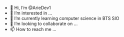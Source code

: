 - 👋 Hi, I’m @ArieDev1
- 👀 I’m interested in ...
- 🌱 I’m currently learning computer science in BTS SIO
- 💞️ I’m looking to collaborate on ...
- 📫 How to reach me ...

<!---
ArieDev1/ArieDev1 is a ✨ special ✨ repository because its `README.md` (this file) appears on your GitHub profile.
You can click the Preview link to take a look at your changes.
--->
